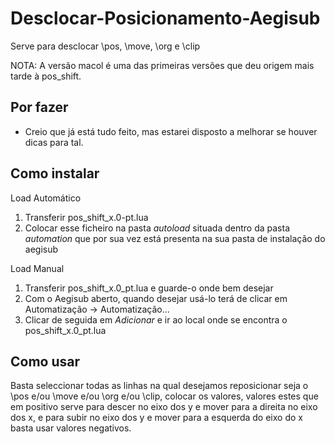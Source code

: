 Desclocar-Posicionamento-Aegisub
================================

Serve para desclocar \pos, \move, \org e \clip

NOTA: A versão macol é uma das primeiras versões que deu origem mais tarde à pos_shift.

Por fazer
-----------------
* Creio que já está tudo feito, mas estarei disposto a melhorar se houver dicas para tal.


Como instalar
--------------

Load Automático

1. Transferir pos_shift_x.0-pt.lua
2. Colocar esse ficheiro na pasta _autoload_ situada dentro da pasta _automation_ que por sua vez está presenta na sua pasta de instalação do aegisub


Load Manual

1. Transferir pos_shift_x.0_pt.lua e guarde-o onde bem desejar
2. Com o Aegisub aberto, quando desejar usá-lo terá de clicar em Automatização -> Automatização...
3. Clicar de seguida em _Adicionar_ e ir ao local onde se encontra o pos_shift_x.0_pt.lua


Como usar
---------

Basta seleccionar todas as linhas na qual desejamos reposicionar seja o \pos e/ou \move e/ou \org e/ou \clip,
colocar os valores, valores estes que em positivo serve para descer no eixo dos y e mover para a direita no eixo dos x,
e para subir no eixo dos y e mover para a esquerda do eixo do x basta usar valores negativos.

